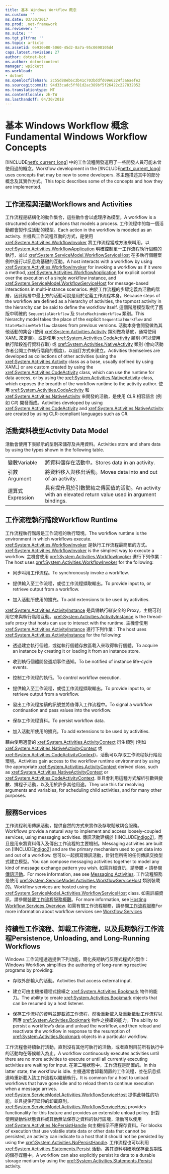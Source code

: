 ```yaml
---
title: 基本 Windows Workflow 概念
ms.custom: ''
ms.date: 03/30/2017
ms.prod: .net-framework
ms.reviewer: ''
ms.suite: ''
ms.tgt_pltfrm: ''
ms.topic: article
ms.assetid: 0e930e80-5060-45d2-8a7a-95c0690105d4
caps.latest.revision: 27
author: dotnet-bot
ms.author: dotnetcontent
manager: wpickett
ms.workload:
- dotnet
ms.openlocfilehash: 2c55d88eb6c3b41c703bddfd09e6224f3a6aefe2
ms.sourcegitcommit: 94d33cadc5ff81d2ac389bf5f26422c227832052
ms.translationtype: MT
ms.contentlocale: zh-TW
ms.lasthandoff: 04/30/2018
---
```

# <a name="fundamental-windows-workflow-concepts"></a><span data-ttu-id="9054c-102">基本 Windows Workflow 概念</span><span class="sxs-lookup"><span data-stu-id="9054c-102">Fundamental Windows Workflow Concepts</span></span>
<span data-ttu-id="9054c-103">[!INCLUDE[netfx_current_long](../../../includes/netfx-current-long-md.md)] 中的工作流程開發運用了一些開發人員可能未曾使用過的概念。</span><span class="sxs-lookup"><span data-stu-id="9054c-103">Workflow development in the [!INCLUDE[netfx_current_long](../../../includes/netfx-current-long-md.md)] uses concepts that may be new to some developers.</span></span> <span data-ttu-id="9054c-104">本主題描述其中的部分概念及其實作方式。</span><span class="sxs-lookup"><span data-stu-id="9054c-104">This topic describes some of the concepts and how they are implemented.</span></span>  
  
## <a name="workflows-and-activities"></a><span data-ttu-id="9054c-105">工作流程與活動</span><span class="sxs-lookup"><span data-stu-id="9054c-105">Workflows and Activities</span></span>  
 <span data-ttu-id="9054c-106">工作流程是結構化的動作集合，這些動作會以處理序為模型。</span><span class="sxs-lookup"><span data-stu-id="9054c-106">A workflow is a structured collection of actions that models a process.</span></span> <span data-ttu-id="9054c-107">工作流程中的每一個活動都會製作成活動的模型。</span><span class="sxs-lookup"><span data-stu-id="9054c-107">Each action in the workflow is modeled as an activity.</span></span> <span data-ttu-id="9054c-108">主機與工作流程互動的方式，是使用 <xref:System.Activities.WorkflowInvoker> 將工作流程當成方法來叫用，以 <xref:System.Activities.WorkflowApplication> 明確控制單一工作流程執行個體的執行，並以 <xref:System.ServiceModel.WorkflowServiceHost> 在多執行個體案例中進行以訊息為基礎的互動。</span><span class="sxs-lookup"><span data-stu-id="9054c-108">A host interacts with a workflow by using <xref:System.Activities.WorkflowInvoker> for invoking a workflow as if it were a method,  <xref:System.Activities.WorkflowApplication> for explicit control over the execution of a single workflow instance, and <xref:System.ServiceModel.WorkflowServiceHost> for message-based interactions in multi-instance scenarios.</span></span> <span data-ttu-id="9054c-109">由於工作流程的步驟定義為活動的階層，因此階層中最上方的活動可說是用於定義工作流程本身。</span><span class="sxs-lookup"><span data-stu-id="9054c-109">Because steps of the workflow are defined as a hierarchy of activities, the topmost activity in the hierarchy can be said to define the workflow itself.</span></span> <span data-ttu-id="9054c-110">這個階層模型取代了舊版中明確的 `SequentialWorkflow` 及 `StateMachineWorkflow` 類別。</span><span class="sxs-lookup"><span data-stu-id="9054c-110">This hierarchy model takes the place of the explicit `SequentialWorkflow` and `StateMachineWorkflow` classes from previous versions.</span></span> <span data-ttu-id="9054c-111">活動本身會開發做為其他活動的集合 (使用 <xref:System.Activities.Activity> 類別做為基底，通常使用 XAML 來定義)，或是使用 <xref:System.Activities.CodeActivity> 類別 (可以使用執行階段進行資料存取) 或 <xref:System.Activities.NativeActivity> 類別 (會向活動作者公開工作執行階段的廣度)，以自訂方式來建立。</span><span class="sxs-lookup"><span data-stu-id="9054c-111">Activities themselves are developed as collections of other activities (using the <xref:System.Activities.Activity> class as a base, usually defined by using XAML) or are custom created by using the <xref:System.Activities.CodeActivity> class, which can use the runtime for data access, or by using the <xref:System.Activities.NativeActivity> class, which exposes the breadth of the workflow runtime to the activity author.</span></span> <span data-ttu-id="9054c-112">使用 <xref:System.Activities.CodeActivity> 和 <xref:System.Activities.NativeActivity> 來開發的活動，是使用 CLR 相容語言 (例如 C#) 開發而成。</span><span class="sxs-lookup"><span data-stu-id="9054c-112">Activities developed by using <xref:System.Activities.CodeActivity> and <xref:System.Activities.NativeActivity> are created by using CLR-compliant languages such as C#.</span></span>  
  
## <a name="activity-data-model"></a><span data-ttu-id="9054c-113">活動資料模型</span><span class="sxs-lookup"><span data-stu-id="9054c-113">Activity Data Model</span></span>  
 <span data-ttu-id="9054c-114">活動會使用下表顯示的型別來儲存及共用資料。</span><span class="sxs-lookup"><span data-stu-id="9054c-114">Activities store and share data by using the types shown in the following table.</span></span>  
  
|||  
|-|-|  
|<span data-ttu-id="9054c-115">變數</span><span class="sxs-lookup"><span data-stu-id="9054c-115">Variable</span></span>|<span data-ttu-id="9054c-116">將資料儲存在活動中。</span><span class="sxs-lookup"><span data-stu-id="9054c-116">Stores data in an activity.</span></span>|  
|<span data-ttu-id="9054c-117">引數</span><span class="sxs-lookup"><span data-stu-id="9054c-117">Argument</span></span>|<span data-ttu-id="9054c-118">將資料移入與移出活動。</span><span class="sxs-lookup"><span data-stu-id="9054c-118">Moves data into and out of an activity.</span></span>|  
|<span data-ttu-id="9054c-119">運算式</span><span class="sxs-lookup"><span data-stu-id="9054c-119">Expression</span></span>|<span data-ttu-id="9054c-120">具有提升用於引數繫結之傳回值的活動。</span><span class="sxs-lookup"><span data-stu-id="9054c-120">An activity with an elevated return value used in argument bindings.</span></span>|  
  
## <a name="workflow-runtime"></a><span data-ttu-id="9054c-121">工作流程執行階段</span><span class="sxs-lookup"><span data-stu-id="9054c-121">Workflow Runtime</span></span>  
 <span data-ttu-id="9054c-122">工作流程執行階段是工作流程的執行環境。</span><span class="sxs-lookup"><span data-stu-id="9054c-122">The workflow runtime is the environment in which workflows execute.</span></span> <span data-ttu-id="9054c-123"><xref:System.Activities.WorkflowInvoker> 是執行工作流程最簡單的方式。</span><span class="sxs-lookup"><span data-stu-id="9054c-123"><xref:System.Activities.WorkflowInvoker> is the simplest way to execute a workflow.</span></span> <span data-ttu-id="9054c-124">主機會使用 <xref:System.Activities.WorkflowInvoker> 進行下列作業：</span><span class="sxs-lookup"><span data-stu-id="9054c-124">The host uses <xref:System.Activities.WorkflowInvoker> for the following:</span></span>  
  
-   <span data-ttu-id="9054c-125">同步叫用工作流程。</span><span class="sxs-lookup"><span data-stu-id="9054c-125">To synchronously invoke a workflow.</span></span>  
  
-   <span data-ttu-id="9054c-126">提供輸入至工作流程，或從工作流程擷取輸出。</span><span class="sxs-lookup"><span data-stu-id="9054c-126">To provide input to, or retrieve output from a workflow.</span></span>  
  
-   <span data-ttu-id="9054c-127">加入活動所使用的擴充。</span><span class="sxs-lookup"><span data-stu-id="9054c-127">To add extensions to be used by activities.</span></span>  
  
 <span data-ttu-id="9054c-128"><xref:System.Activities.ActivityInstance> 是具備執行緒安全的 Proxy，主機可利用它來與執行階段互動。</span><span class="sxs-lookup"><span data-stu-id="9054c-128"><xref:System.Activities.ActivityInstance> is the thread-safe proxy that hosts can use to interact with the runtime.</span></span> <span data-ttu-id="9054c-129">主機會使用 <xref:System.Activities.ActivityInstance> 進行下列作業：</span><span class="sxs-lookup"><span data-stu-id="9054c-129">The host uses <xref:System.Activities.ActivityInstance> for the following:</span></span>  
  
-   <span data-ttu-id="9054c-130">透過建立執行個體，或從執行個體存放區載入來取得執行個體。</span><span class="sxs-lookup"><span data-stu-id="9054c-130">To acquire an instance by creating it or loading it from an instance store.</span></span>  
  
-   <span data-ttu-id="9054c-131">收到執行個體開發週期事件通知。</span><span class="sxs-lookup"><span data-stu-id="9054c-131">To be notified of instance life-cycle events.</span></span>  
  
-   <span data-ttu-id="9054c-132">控制工作流程的執行。</span><span class="sxs-lookup"><span data-stu-id="9054c-132">To control workflow execution.</span></span>  
  
-   <span data-ttu-id="9054c-133">提供輸入至工作流程，或從工作流程擷取輸出。</span><span class="sxs-lookup"><span data-stu-id="9054c-133">To provide input to, or retrieve output from a workflow.</span></span>  
  
-   <span data-ttu-id="9054c-134">發出工作流程接續的訊號並將值傳入工作流程中。</span><span class="sxs-lookup"><span data-stu-id="9054c-134">To signal a workflow continuation and pass values into the workflow.</span></span>  
  
-   <span data-ttu-id="9054c-135">保存工作流程資料。</span><span class="sxs-lookup"><span data-stu-id="9054c-135">To persist workflow data.</span></span>  
  
-   <span data-ttu-id="9054c-136">加入活動所使用的擴充。</span><span class="sxs-lookup"><span data-stu-id="9054c-136">To add extensions to be used by activities.</span></span>  
  
 <span data-ttu-id="9054c-137">藉由使用適當的 <xref:System.Activities.ActivityContext> 衍生類別 (例如 <xref:System.Activities.NativeActivityContext> 或 <xref:System.Activities.CodeActivityContext>)，活動可以存取工作流程執行階段環境。</span><span class="sxs-lookup"><span data-stu-id="9054c-137">Activities gain access to the workflow runtime environment by using the appropriate <xref:System.Activities.ActivityContext> derived class, such as <xref:System.Activities.NativeActivityContext> or <xref:System.Activities.CodeActivityContext>.</span></span> <span data-ttu-id="9054c-138">並且會利用這種方式解析引數與變數、排程子活動，以及用於許多其他用途。</span><span class="sxs-lookup"><span data-stu-id="9054c-138">They use this for resolving arguments and variables, for scheduling child activities, and for many other purposes.</span></span>  
  
## <a name="services"></a><span data-ttu-id="9054c-139">服務</span><span class="sxs-lookup"><span data-stu-id="9054c-139">Services</span></span>  
 <span data-ttu-id="9054c-140">工作流程利用傳訊活動，提供自然的方式來實作及存取鬆散耦合服務。</span><span class="sxs-lookup"><span data-stu-id="9054c-140">Workflows provide a natural way to implement and access loosely-coupled services, using messaging activities.</span></span> <span data-ttu-id="9054c-141">傳訊活動建構於 [!INCLUDE[indigo2](../../../includes/indigo2-md.md)]，而且是用來將資料傳入及傳出工作流程的主要機制。</span><span class="sxs-lookup"><span data-stu-id="9054c-141">Messaging activities are built on [!INCLUDE[indigo2](../../../includes/indigo2-md.md)] and are the primary mechanism used to get data into and out of a workflow.</span></span> <span data-ttu-id="9054c-142">您可以一起撰寫傳訊活動，針對您所需的任何傳訊交換型式建立模型。</span><span class="sxs-lookup"><span data-stu-id="9054c-142">You can compose messaging activities together to model any kind of message exchange pattern you wish.</span></span> <span data-ttu-id="9054c-143">如需詳細資訊，請參閱 < 請參閱[傳訊活動](../../../docs/framework/wcf/feature-details/messaging-activities.md)。</span><span class="sxs-lookup"><span data-stu-id="9054c-143">For more information, see see [Messaging Activities](../../../docs/framework/wcf/feature-details/messaging-activities.md).</span></span> <span data-ttu-id="9054c-144">工作流程服務是使用 <xref:System.ServiceModel.Activities.WorkflowServiceHost> 類別裝載的。</span><span class="sxs-lookup"><span data-stu-id="9054c-144">Workflow services are hosted using the <xref:System.ServiceModel.Activities.WorkflowServiceHost> class.</span></span> <span data-ttu-id="9054c-145">如需詳細資訊，請參閱[裝載工作流程服務概觀](../../../docs/framework/wcf/feature-details/hosting-workflow-services-overview.md)。</span><span class="sxs-lookup"><span data-stu-id="9054c-145">For more information, see [Hosting Workflow Services Overview](../../../docs/framework/wcf/feature-details/hosting-workflow-services-overview.md).</span></span> <span data-ttu-id="9054c-146">如需有關工作流程服務，請參閱[工作流程服務](../../../docs/framework/wcf/feature-details/workflow-services.md)</span><span class="sxs-lookup"><span data-stu-id="9054c-146">For more information about workflow services see [Workflow Services](../../../docs/framework/wcf/feature-details/workflow-services.md)</span></span>  
  
## <a name="persistence-unloading-and-long-running-workflows"></a><span data-ttu-id="9054c-147">持續性工作流程、卸載工作流程，以及長期執行工作流程</span><span class="sxs-lookup"><span data-stu-id="9054c-147">Persistence, Unloading, and Long-Running Workflows</span></span>  
 <span data-ttu-id="9054c-148">Windows 工作流程透過提供下列功能，簡化長期執行反應式程式的製作：</span><span class="sxs-lookup"><span data-stu-id="9054c-148">Windows Workflow simplifies the authoring of long-running reactive programs by providing:</span></span>  
  
-   <span data-ttu-id="9054c-149">存取外部輸入的活動。</span><span class="sxs-lookup"><span data-stu-id="9054c-149">Activities that access external input.</span></span>  
  
-   <span data-ttu-id="9054c-150">建立可由主機接聽程式接續之 <xref:System.Activities.Bookmark> 物件的能力。</span><span class="sxs-lookup"><span data-stu-id="9054c-150">The ability to create <xref:System.Activities.Bookmark> objects that can be resumed by a host listener.</span></span>  
  
-   <span data-ttu-id="9054c-151">保存工作流程的資料並卸載該工作流程，然後重新載入及重新啟動工作流程以回應 <xref:System.Activities.Bookmark> 物件之接續的能力。</span><span class="sxs-lookup"><span data-stu-id="9054c-151">The ability to persist a workflow’s data and unload the workflow, and then reload and reactivate the workflow in response to the resumption of <xref:System.Activities.Bookmark> objects in a particular workflow.</span></span>  
  
 <span data-ttu-id="9054c-152">工作流程會持續執行活動，直到沒有其他可執行的活動，或者直到目前所有執行中的活動均在等候輸入為止。</span><span class="sxs-lookup"><span data-stu-id="9054c-152">A workflow continuously executes activities until there are no more activities to execute or until all currently executing activities are waiting for input.</span></span> <span data-ttu-id="9054c-153">在第二種狀態中，工作流程是閒置的。</span><span class="sxs-lookup"><span data-stu-id="9054c-153">In this latter state, the workflow is idle.</span></span> <span data-ttu-id="9054c-154">主機通常會卸載閒置的工作流程，並在訊息抵達時重新載入該工作流程以繼續執行。</span><span class="sxs-lookup"><span data-stu-id="9054c-154">It is common for a host to unload workflows that have gone idle and to reload them to continue execution when a message arrives.</span></span> <span data-ttu-id="9054c-155"><xref:System.ServiceModel.Activities.WorkflowServiceHost> 提供此特性的功能，並且提供可延伸的卸載原則。</span><span class="sxs-lookup"><span data-stu-id="9054c-155"><xref:System.ServiceModel.Activities.WorkflowServiceHost> provides functionality for this feature and provides an extensible unload policy.</span></span> <span data-ttu-id="9054c-156">針對使用變動性狀態資料或其他無法保存之資料的執行區塊，活動可以使用 <xref:System.Activities.NoPersistHandle> 向主機指示不應保存資料。</span><span class="sxs-lookup"><span data-stu-id="9054c-156">For blocks of execution that use volatile state data or other data that cannot be persisted, an activity can indicate to a host that it should not be persisted by using the <xref:System.Activities.NoPersistHandle>.</span></span> <span data-ttu-id="9054c-157">工作流程也可以利用 <xref:System.Activities.Statements.Persist> 活動，將其資料明確地保存至長期性的儲存媒體中。</span><span class="sxs-lookup"><span data-stu-id="9054c-157">A workflow can also explicitly persist its data to a durable storage medium by using the <xref:System.Activities.Statements.Persist> activity.</span></span>
